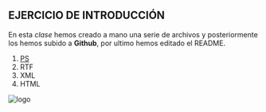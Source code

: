 ## EJERCICIO DE INTRODUCCIÓN 

En esta *clase* hemos creado a mano una serie de archivos y posteriormente los hemos subido a **Github**, por ultimo hemos editado el README.

1. [PS](https://github.com/mangel2500/Ejercicio-de-Introducci-n/blob/master/ejemplops.ps)
2. RTF
3. XML
4. HTML

![logo](http://convertimage.es/frontframe/images/cute_ball_info.png)
